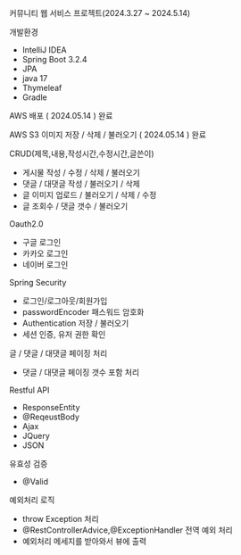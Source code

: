 커뮤니티 웹 서비스 프로젝트(2024.3.27 ~ 2024.5.14)

개발환경
* IntelliJ IDEA 
* Spring Boot 3.2.4
* JPA
* java 17
* Thymeleaf
* Gradle

AWS 배포 ( 2024.05.14 ) 완료

AWS S3 이미지 저장 / 삭제 / 불러오기 ( 2024.05.14 )  완료

CRUD(제목,내용,작성시간,수정시간,글쓴이)
- 게시물 작성 / 수정 / 삭제 / 불러오기
- 댓글 / 대댓글 작성 / 불러오기 / 삭제
- 글 이미지 업로드 / 불러오기 / 삭제 / 수정
- 글 조회수 / 댓글 갯수 / 불러오기 

Oauth2.0 
- 구글 로그인
- 카카오 로그인
- 네이버 로그인

Spring Security 
- 로그인/로그아웃/회원가입
- passwordEncoder 패스워드 암호화 
- Authentication 저장 / 불러오기
- 세션 인증, 유저 권한 확인 

글 / 댓글 / 대댓글 페이징 처리
- 댓글 / 대댓글 페이징 갯수 포함 처리

Restful API
- ResponseEntity 
- @ReqeustBody
- Ajax 
- JQuery
- JSON

유효성 검증
- @Valid

예외처리 로직 
- throw Exception 처리
- @RestControllerAdvice,@ExceptionHandler 전역 예외 처리
- 예외처리 메세지를 받아와서 뷰에 출력


